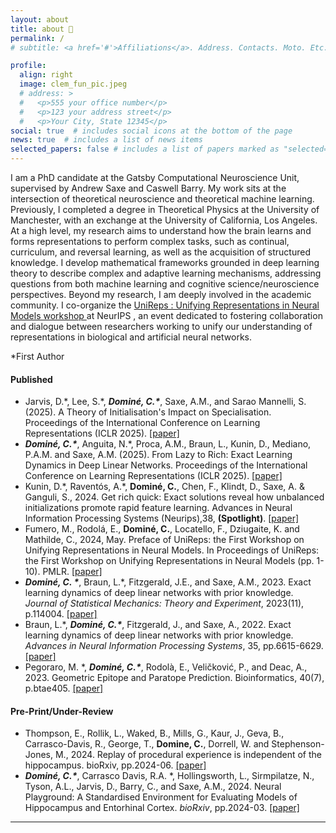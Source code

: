 ```yaml
---
layout: about
title: about 🍊
permalink: /
# subtitle: <a href='#'>Affiliations</a>. Address. Contacts. Moto. Etc.

profile:
  align: right
  image: clem_fun_pic.jpeg
  # address: >
  #   <p>555 your office number</p>
  #   <p>123 your address street</p>
  #   <p>Your City, State 12345</p>
social: true  # includes social icons at the bottom of the page
news: true  # includes a list of news items
selected_papers: false # includes a list of papers marked as "selected={true}"
---
```

I am a PhD candidate at the Gatsby Computational Neuroscience Unit, supervised by Andrew Saxe and Caswell Barry. My work sits at the intersection of theoretical neuroscience and theoretical machine learning. Previously, I completed a degree in Theoretical Physics at the University of Manchester, with an exchange at the University of California, Los Angeles. At a high level, my research aims to understand how the brain learns and forms representations to perform complex tasks, such as continual, curriculum, and reversal learning, as well as the acquisition of structured knowledge. I develop mathematical frameworks grounded in deep learning theory to describe complex and adaptive learning mechanisms, addressing questions from both machine learning and cognitive science/neuroscience perspectives. Beyond my research, I am deeply involved in the academic community. I co-organize the  <a href= "https://unireps.org">UniReps : Unifying Representations in Neural Models workshop </a> at NeurIPS , an event dedicated to fostering collaboration and dialogue between researchers working to unify our understanding of representations in biological and artificial neural networks.

*First Author
#### **Published**
- Jarvis, D.\*, Lee, S.\*, **_Dominé, C.\*_**, Saxe, A.M., and Sarao Mannelli, S. (2025). A Theory of Initialisation's Impact on Specialisation. Proceedings of the International Conference on Learning Representations (ICLR 2025). <a href= "https://openreview.net/forum?id=RQz7szbVDs&referrer=%5BAuthor%20Console%5D(%2Fgroup%3Fid%3DICLR.cc%2F2025%2FConference%2FAuthors%23your-submissions)"> [paper]</a> 
- **_Dominé, C.\*_**, Anguita, N.\*, Proca, A.M., Braun, L., Kunin, D., Mediano, P.A.M. and Saxe, A.M. (2025). From Lazy to Rich: Exact Learning Dynamics in Deep Linear Networks. Proceedings of the International Conference on Learning Representations (ICLR 2025). <a href= "https://doi.org/10.48550/arXiv.2406.06158"> [paper]</a> 
- Kunin, D.\*, Raventós, A.\*, **Dominé, C.**, Chen, F., Klindt, D., Saxe, A. & Ganguli, S., 2024. Get rich quick: Exact solutions reveal how unbalanced initializations promote rapid feature learning. Advances in Neural Information Processing Systems (Neurips),38, **(Spotlight)**. <a href=" https://arxiv.org/abs/2406.06158"> [paper]</a>
- Fumero, M., Rodolá, E.,  **Dominé, C.**, Locatello, F., Dziugaite, K. and Mathilde, C., 2024, May. Preface of UniReps: the First Workshop on Unifying Representations in Neural Models. In Proceedings of UniReps: the First Workshop on Unifying Representations in Neural Models (pp. 1-10). PMLR. <a href= "https://proceedings.mlr.press/v243/fumero24a/fumero24a.pdf"> [paper]</a>  
- **_Dominé, C. \*_**, Braun, L.\*, Fitzgerald, J.E., and Saxe, A.M., 2023. Exact learning dynamics of deep linear networks with prior knowledge. *Journal of Statistical Mechanics: Theory and Experiment*, 2023(11), p.114004. <a href= " https://iopscience.iop.org/article/10.1088/1742-5468/ad01b8/pdf"> [paper]</a>  
- Braun, L.\*, **_Dominé, C.\*_**, Fitzgerald, J., and Saxe, A., 2022. Exact learning dynamics of deep linear networks with prior knowledge. *Advances in Neural Information Processing Systems*, 35, pp.6615-6629.  <a href= "https://proceedings.neurips.cc/paper_files/paper/2022/file/2b3bb2c95195130977a51b3bb251c40a-Paper-Conference.pdf"> [paper]</a> 
- Pegoraro, M. \*, **_Dominé, C.\*_**, Rodolà, E., Veličković, P., and Deac, A., 2023. Geometric Epitope and Paratope Prediction. Bioinformatics, 40(7), p.btae405. <a href= "https://watermark.silverchair.com/btae405.pdf?token=AQECAHi208BE49Ooan9kkhW_Ercy7Dm3ZL_9Cf3qfKAc485ysgAAA3IwggNuBgkqhkiG9w0BBwagggNfMIIDWwIBADCCA1QGCSqGSIb3DQEHATAeBglghkgBZQMEAS4wEQQM4ydvBfcc7HtAnOiAAgEQgIIDJYU9tY9XB76PYH4RdFnFLifmUcs4Uv6XLad70aH4s5sPv5tiAxfiAuFGyvBC0LdDDOgb54WAGFSKkCwtJfGMdA8hVFpYS1iEj5YwpRmq4CTdd_xTQ3noNuaOnisKFSqRXyiOVVJSfFLT-b8rxg7iz7H5Aoy2N9adnnUQdOF14mzM3DZ-g6JY8J-QjymkI4_Gyfrpjih4e7-wHbYvoU-G2OCE5Z9KxR8hwf9wYwnULJgEXS2Cj4pzbjgVwCsP-nTbNRwJu5aM37IdGq3DN-bRmEEN9jdSsUl9unorqho5YzglkB2AYW8mqmSTH_6iHonWlenOQRJb135CWpJfZvraRbLXhAS7TqknU-NdsYeah8pW8kTfpu4MuRINImAKMExO1elZTwg9ULF77pm9Sb0DmN3lZen5XyoDUfbIA-01ZpBrLCea3tqfaJ1Y9L9NhrWu_4DZbRJDPCFf2FE7UNxaCW9ejkroJIdib2mCekjczRTeXJSyW8IHfrP4uml2zGab5KYe_JHP2JWCygQ1HBIU-uAzA3UvrO6_B1Doqr8spvPXDW1YcXZYDwyQaAT4hBbrYig6NzzuvWepb29X2UyQREfMMm8Kz4g_IDuzL3BjtcatcT8XbWnosczBm7Gjm7nOxp9pMPHPRgrHV_zA8rR1_R-qLXVLDf9m97xbHBN_dxEg8ptwXW_P9_pW7W1vX7-u6A8F5LiOR67EDPVrfJJVKUOuOKgeOL5IMQZvSbyoJotC8M55rURxKaPsm-vsYBsCVuq84etfRiwGPoMm0LCHepYJCc_Suv0DBRlpPWAGdaxs8TfdxydO8YKuzj-pJa8sIUJ6yPi5B-cqlj0jkH23Ika-nF0tBpqErRRR1ofzq1Sjx8VlXsnYymvwEzkWvERyN-9wdY_rh2yORbOkkjmATlI1DCHrtL5PhPPC-kPhwSXs1DwxsQ8RJA4NjBM3YbmKgkIEK0XyPqMDZ8mkDQhxJZdB1XalR1rsNvh7CUdu9iwj2rqvbgpHkxFH1xnzR5vqA3GOoD7IN2cXsELY5H82X6eTZ1MLmEug6a9_0fpUbQ3VBKC6MXU"> [paper]</a> 

#### **Pre-Print/Under-Review**
- Thompson, E., Rollik, L., Waked, B., Mills, G., Kaur, J., Geva, B., Carrasco-Davis, R., George, T., **Domine, C.**, Dorrell, W. and Stephenson-Jones, M., 2024. Replay of procedural experience is independent of the hippocampus. bioRxiv, pp.2024-06.  <a href= "https://www.biorxiv.org/content/biorxiv/early/2024/06/06/2024.06.05.597547.full.pdf"> [paper]</a> 
- **_Dominé, C.\*_**, Carrasco Davis, R.A. \*, Hollingsworth, L., Sirmpilatze, N., Tyson, A.L., Jarvis, D., Barry, C., and Saxe, A.M., 2024. Neural Playground: A Standardised Environment for Evaluating Models of Hippocampus and Entorhinal Cortex. *bioRxiv*, pp.2024-03. <a href= "https://www.biorxiv.org/content/biorxiv/early/2024/03/12/2024.03.06.583699.full.pdf"> [paper]</a>

***